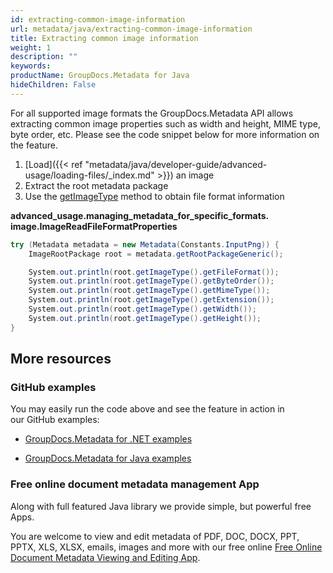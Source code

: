 ```yaml
---
id: extracting-common-image-information
url: metadata/java/extracting-common-image-information
title: Extracting common image information
weight: 1
description: ""
keywords: 
productName: GroupDocs.Metadata for Java
hideChildren: False
---
```

For all supported image formats the GroupDocs.Metadata API allows extracting common image properties such as width and height, MIME type, byte order, etc. Please see the code snippet below for more information on the feature.

1.  [Load]({{< ref "metadata/java/developer-guide/advanced-usage/loading-files/_index.md" >}}) an image
2.  Extract the root metadata package
3.  Use the [getImageType](https://reference.groupdocs.com/metadata/java/com.groupdocs.metadata.core/ImageRootPackage#getImageType()) method to obtain file format information

**advanced\_usage.managing\_metadata\_for\_specific\_formats.<WBR>image.ImageReadFileFormatProperties**

```csharp
try (Metadata metadata = new Metadata(Constants.InputPng)) {
	ImageRootPackage root = metadata.getRootPackageGeneric();

	System.out.println(root.getImageType().getFileFormat());
	System.out.println(root.getImageType().getByteOrder());
	System.out.println(root.getImageType().getMimeType());
	System.out.println(root.getImageType().getExtension());
	System.out.println(root.getImageType().getWidth());
	System.out.println(root.getImageType().getHeight());
}
```

## More resources

### GitHub examples

You may easily run the code above and see the feature in action in our GitHub examples:

*   [GroupDocs.Metadata for .NET examples](https://github.com/groupdocs-metadata/GroupDocs.Metadata-for-.NET)
    
*   [GroupDocs.Metadata for Java examples](https://github.com/groupdocs-metadata/GroupDocs.Metadata-for-Java)
    

### Free online document metadata management App

Along with full featured Java library we provide simple, but powerful free Apps.

You are welcome to view and edit metadata of PDF, DOC, DOCX, PPT, PPTX, XLS, XLSX, emails, images and more with our free online [Free Online Document Metadata Viewing and Editing App](https://products.groupdocs.app/metadata).
